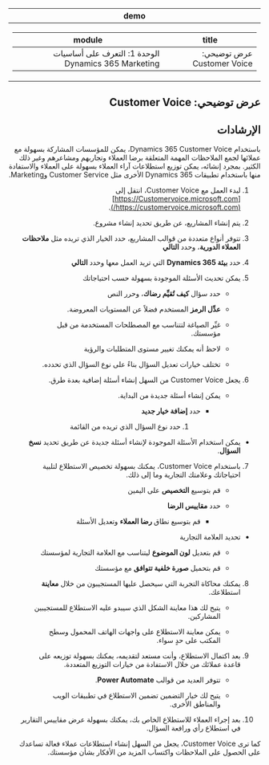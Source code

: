 <div id="readme" class="Box-body readme blob js-code-block-container p-5 p-xl-6 gist-border-0" dir="rtl">
    <article class="markdown-body entry-content container-lg" itemprop="text"><table>
  <thead>
  <tr>
  <th>demo</th>
  </tr>
  </thead>
  <tbody>
  <tr>
  <td><div><table>
  <thead>
  <tr>
  <th>title</th>
  <th>module</th>
  </tr>
  </thead>
  <tbody>
  <tr>
  <td><div>عرض توضيحي: Customer Voice</div></td>
  <td><div>الوحدة 1: التعرف على أساسيات Dynamics 365 Marketing</div></td>
  </tr>
  </tbody>
</table>
</div></td>
  </tr>
  </tbody>
</table>
	    
# عرض توضيحي: Customer Voice

## الإرشادات

باستخدام Dynamics 365 Customer Voice، يمكن للمؤسسات المشاركة بسهولة مع عملائها لجمع الملاحظات المهمة المتعلقة برضا العملاء وتجاربهم ومشاعرهم وغير ذلك الكثير. بمجرد إنشائه، يمكن توزيع استطلاعات آراء العملاء بسهولة على العملاء والاستفادة منها باستخدام تطبيقات Dynamics 365 الأخرى مثل Customer Service وMarketing. 

1. لبدء العمل مع Customer Voice، انتقل إلى [https://Customervoice.microsoft.com](https://customervoice.microsoft.com/). 

2. يتم إنشاء المشاريع، عن طريق تحديد إنشاء مشروع.

3. تتوفر أنواع متعددة من قوالب المشاريع، حدد الخيار الذي تريده مثل **ملاحظات العملاء الدورية**، وحدد **التالي**

4. حدد **بيئة Dynamics 365** التي تريد العمل معها وحدد **التالي**

5. يمكن تحديث الأسئلة الموجودة بسهولة حسب احتياجاتك

	- حدد سؤال **كيف تُقيِّم رضاك**، وحرر النص

	- **عدِّل الرمز** المستخدم فضلاً عن المستويات المعروضة. 

	- غيِّر الصياغة لتتناسب مع المصطلحات المستخدمة من قبل مؤسستك. 

	- لاحظ أنه يمكنك تغيير مستوى المتطلبات والرؤية

	- تختلف خيارات تعديل السؤال بناءً على نوع السؤال الذي تحدده.

6. يجعل Customer Voice من السهل إنشاء أسئلة إضافية بعدة طرق. 

	- يمكن إنشاء أسئلة جديدة من البداية.

		- حدد **إضافة خيار جديد**

			1. حدد نوع السؤال الذي تريده من القائمة

- يمكن استخدام الأسئلة الموجودة لإنشاء أسئلة جديدة عن طريق تحديد **نسخ السؤال**.

7. باستخدام Customer Voice، يمكنك بسهولة تخصيص الاستطلاع لتلبية احتياجاتك وعلامتك التجارية وما إلى ذلك. 

	- قم بتوسيع **التخصيص** على اليمين

	- حدد **مقاييس الرضا**

		- قم بتوسيع نطاق **رضا العملاء** وتعديل الأسئلة

- تحديد العلامة التجارية

	- قم بتعديل **لون الموضوع** ليتناسب مع العلامة التجارية لمؤسستك

	- قم بتحميل **صورة خلفية تتوافق** مع مؤسستك

8. يمكنك محاكاة التجربة التي سيحصل عليها المستجيبون من خلال **معاينة** استطلاعك. 

	- يتيح لك هذا معاينة الشكل الذي سيبدو عليه الاستطلاع للمستجيبين المشاركين. 

	- يمكن معاينة الاستطلاع على واجهات الهاتف المحمول وسطح المكتب على حدٍ سواء. 

9. بعد اكتمال الاستطلاع، وأنت مستعد لتقديمه، يمكنك بسهولة توزيعه على قاعدة عملائك من خلال الاستفادة من خيارات التوزيع المتعددة.

	- تتوفر العديد من قوالب **Power Automate**. 

	- يتيح لك خيار التضمين تضمين الاستطلاع في تطبيقات الويب والمناطق الأخرى. 

10. بعد إجراء العملاء للاستطلاع الخاص بك، يمكنك بسهولة عرض مقاييس التقارير في استطلاع رأي ورافعة السؤال. 

كما ترى Customer Voice، يجعل من السهل إنشاء استطلاعات عملاء فعالة تساعدك على الحصول على الملاحظات واكتساب المزيد من الأفكار بشأن مؤسستك. 

 

